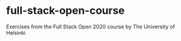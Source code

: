 # full-stack-open-course
Exercises from the Full Stack Open 2020 course by The University of Helsinki
